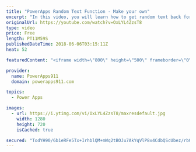 ```yaml
---
title: "PowerApps Random Text Function - Make your own"
excerpt: "In this video, you will learn how to get random text back for your PowerApps apps. Turns out there is not a random text function so I show you how to make your own combining Shuffle, First, and the Table function. I also give you a quick insight into the random options that PowerApps does have. Hope"
originalUrl: https://youtube.com/watch?v=OxLYL4ZzsT8
type: video
price: Free
length: PT11M59S
publishedDateTime: 2018-06-06T03:15:11Z
heat: 52

featuredContent: "<iframe width=\"800\" height=\"500\" frameborder=\"0\" src=\"https://www.youtube.com/embed/OxLYL4ZzsT8\" allow=\"accelerometer; autoplay; encrypted-media; gyroscope; picture-in-picture\" allowfullscreen></iframe>"

provider:
  name: PowerApps911
  domain: powerapps911.com

topics:
  - Power Apps

images:
  - url: https://i.ytimg.com/vi/OxLYL4ZzsT8/maxresdefault.jpg
    width: 1280
    height: 720
    isCached: true

secured: "TodYH90/6b1eRFe5Tx+IrhblQM+mWq2tBOJu7AkYqVlP8x4CdbQScUbez/rb0W0Ru59XTaluknU1dJLffLmfzLMAGgd3tZKWijIx82r5XFwQzaF2RT69+C300s2C0mfRMOMb1JKyTtbQv7W7leo+dgcR1gYPDLOH0NVBFIYa7Kquhpw3mL1eQDXUKhjNXaGSuEbW9et9PPRgfcY+oV3eqffPB242+AU7jZTKMUB+4/2gElllkQMKbF4BES7IEGwuNIic9chC7k0HIPzNu4eIeRSOk19jXfXdExfH/2wGU81pRg1ep/ZpK5e4S/rBXWWcUGb8DXn17puod+u8+z5wc9uxHHRU29VS2lNpWW4ZeJ7E3/9+yw2rojseyRnopzss9bDVLvM10e0QYFefnm8gJyZmuxRdnxtkPPVU4oKSwbg=;zFBGkxNgqyCBcmPYph2UnQ=="
---
```


